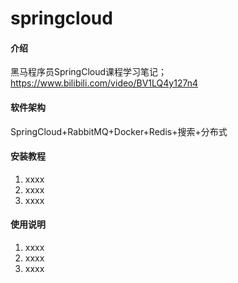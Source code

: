 # springcloud

#### 介绍
黑马程序员SpringCloud课程学习笔记；
https://www.bilibili.com/video/BV1LQ4y127n4

#### 软件架构
SpringCloud+RabbitMQ+Docker+Redis+搜索+分布式

#### 安装教程

1.  xxxx
2.  xxxx
3.  xxxx

#### 使用说明

1.  xxxx
2.  xxxx
3.  xxxx
